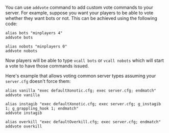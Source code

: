 You can use `addvote` command to add custom vote commands to your server. For example, suppose you want your players to be able to vote whether they want bots or not. This can be achieved using the following code:

```
alias bots "minplayers 4"
addvote bots

alias nobots "minplayers 0"
addvote nobots
```

Now players will be able to type `vcall bots` or `vcall nobots` which will start a vote to have those commands issued.

Here's example that allows voting common server types assuming your `server.cfg` doesn't force them:

```
alias vanilla "exec defaultXonotic.cfg; exec server.cfg; endmatch"
addvote vanilla

alias instagib "exec defaultXonotic.cfg; exec server.cfg; g_instagib 1; g_grappling_hook 1; endmatch"
addvote instagib

alias overkill "exec defaultOverkill.cfg; exec server.cfg; endmatch"
addvote overkill
```